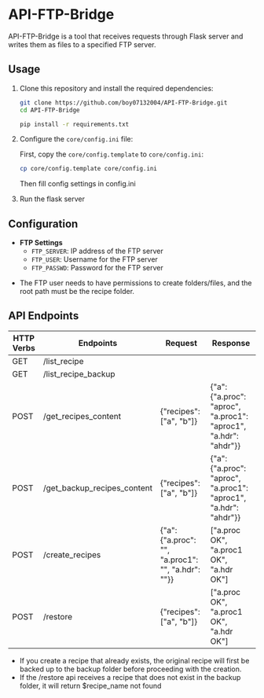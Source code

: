 # API-FTP-Bridge

API-FTP-Bridge is a tool that receives requests through Flask server and writes them as files to a specified FTP server.


## Usage

1. Clone this repository and install the required dependencies:
    ```bash
    git clone https://github.com/boy07132004/API-FTP-Bridge.git
    cd API-FTP-Bridge
    
    pip install -r requirements.txt
    ```

2. Configure the `core/config.ini` file:

    First, copy the `core/config.template` to `core/config.ini`:
    ```bash
    cp core/config.template core/config.ini
    ```
    Then fill config settings in config.ini

3. Run the flask server


## Configuration

- **FTP Settings**
  - `FTP_SERVER`: IP address of the FTP server
  - `FTP_USER`: Username for the FTP server
  - `FTP_PASSWD`: Password for the FTP server
* The FTP user needs to have permissions to create folders/files, and the root path must be the recipe folder.


## API Endpoints
| HTTP Verbs | Endpoints | Request | Response |
| --- | --- | --- | --- |
| GET | /list_recipe | 
| GET | /list_recipe_backup |
| POST | /get_recipes_content | {"recipes": ["a", "b"]} | {"a": {"a.proc": "aproc", "a.proc1": "aproc1", "a.hdr": "ahdr"}} |
| POST | /get_backup_recipes_content | {"recipes": ["a", "b"]} | {"a": {"a.proc": "aproc", "a.proc1": "aproc1", "a.hdr": "ahdr"}} |
| POST | /create_recipes | {"a": {"a.proc": "", "a.proc1": "", "a.hdr": ""}} | ["a.proc OK", "a.proc1 OK", "a.hdr OK"] |
| POST | /restore | {"recipes": ["a", "b"]} | ["a.proc OK", "a.proc1 OK", "a.hdr OK"] |

- If you create a recipe that already exists, the original recipe will first be backed up to the backup folder before proceeding with the creation.
- If the /restore api receives a recipe that does not exist in the backup folder, it will return $recipe_name not found

